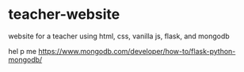 # teacher-website
website for a teacher using html, css, vanilla js, flask, and mongodb


hel p me
https://www.mongodb.com/developer/how-to/flask-python-mongodb/
